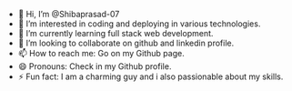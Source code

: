 - 👋 Hi, I’m @Shibaprasad-07
- 👀 I’m interested in coding and deploying in various technologies.
- 🌱 I’m currently learning full stack web development.
- 💞️ I’m looking to collaborate on github and linkedin profile.
- 📫 How to reach me: Go on my Github page.
- 😄 Pronouns: Check in my Github profile.
- ⚡ Fun fact: I am a charming guy and i also passionable about my skills.

<!---
Shibaprasad-07/Shibaprasad-07 is a ✨ special ✨ repository because its `README.md` (this file) appears on your GitHub profile.
You can click the Preview link to take a look at your changes.
--->
